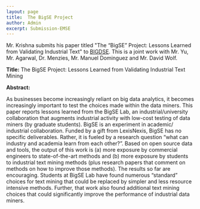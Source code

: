 ```yaml
---
layout: page
title:  The BigSE Project
author: Admin
excerpt: Submission-EMSE
---
```


Mr. Krishna submits his paper titled "The “BigSE” Project: Lessons Learned from Validating Industrial Text" to [BIGDSE](https://sse.uni-due.de/bigdse16/). 
This is a joint work with Mr. Yu, Mr. Agarwal, Dr. Menzies, Mr. Manuel Dominguez and Mr. David Wolf.

**Title:** The BigSE Project: Lessons Learned from Validating Industrial Text Mining

**Abstract:** 

As businesses become increasingly reliant on big data analytics, it becomes increasingly important to test the choices made within the data miners. This paper reports lessons learned from the BigSE Lab, an industrial/university collaboration that augments industrial activity with low-cost testing of data miners (by graduate students). BigSE is an experiment in academic/ industrial collaboration. Funded by a gift from LexisNexis, BigSE has no specific deliverables. Rather, it is fueled by a research question “what can industry and academia learn from each other?”. Based on open source data and tools, the output of this work is (a) more exposure by commercial engineers to state-of-the-art methods and (b) more exposure by students to industrial text mining methods (plus research papers that comment on methods on how to improve those methods). The results so far are encouraging. Students at BigSE Lab have found numerous “standard” choices for text mining that could be replaced by simpler and less resource intensive methods. Further, that work also found additional text mining choices that could significantly improve the performance of industrial data miners.
